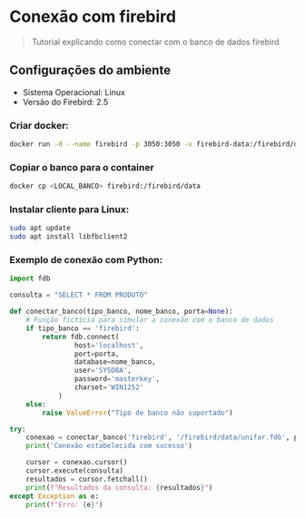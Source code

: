 # Conexão com firebird

> Tutorial explicando como conectar com o banco de dados firebird

## Configurações do ambiente
- Sistema Operacional: Linux
- Versão do Firebird: 2.5

### Criar docker:

``` bash
docker run -d --name firebird -p 3050:3050 -v firebird-data:/firebird/data -e "ISC_PASSWORD=masterkey" jacobalberty/firebird:2.5-ss
``` 

### Copiar o banco para o container

``` bash
docker cp <LOCAL_BANCO> firebird:/firebird/data
```

### Instalar cliente para Linux:

``` bash
sudo apt update
sudo apt install libfbclient2
```

### Exemplo de conexão com Python:

``` python
import fdb

consulta = "SELECT * FROM PRODUTO"

def conectar_banco(tipo_banco, nome_banco, porta=None):
    # Função fictícia para simular a conexão com o banco de dados
    if tipo_banco == 'firebird':
        return fdb.connect(
                host='localhost',
                port=porta,
                database=nome_banco,
                user='SYSDBA',
                password='masterkey',
                charset='WIN1252'
            )
    else:
        raise ValueError("Tipo de banco não suportado")

try:
    conexao = conectar_banco('firebird', '/firebird/data/unifar.fdb', porta=3050)
    print('Conexão estabelecida com sucesso')

    cursor = conexao.cursor()
    cursor.execute(consulta)
    resultados = cursor.fetchall()
    print(f"Resultados da consulta: {resultados}")
except Exception as e:
    print(f"Erro: {e}")
```